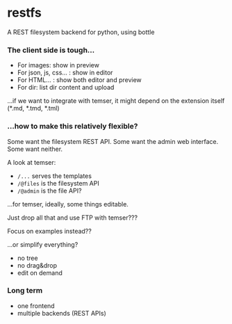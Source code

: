# restfs

A REST filesystem backend for python, using bottle

### The client side is tough...

- For images: show in preview
- For json, js, css... : show in editor
- For HTML... : show both editor and preview
- For dir: list dir content and upload

...if we want to integrate with temser, it might depend on the extension itself (*.md, *.tmd, *.tml)

### ...how to make this relatively flexible?

Some want the filesystem REST API.
Some want the admin web interface.
Some want neither.

A look at temser:

- `/...` serves the templates
- `/@files` is the filesystem API
- `/@admin` is the file API?
 
...for temser, ideally, some things editable.


Just drop all that and use FTP with temser???

Focus on examples instead??

...or simplify everything?

- no tree
- no drag&drop
- edit on demand

### Long term

- one frontend
- multiple backends (REST APIs)

